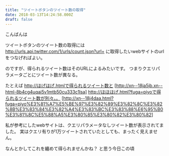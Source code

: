 ```yaml
---
title: "ツイートボタンのツイート数の取得"
date: 2018-03-13T14:24:58.000Z
draft: false
---
```


こんばんは

ツイートボタンのツイート数の取得には
http://urls.api.twitter.com/1/urls/count.json?url=
に取得したいwebサイトのurlをつなげればよい。

のですが、得られるツイート数はそのURLによるみたいです。
つまりクエリパラメータごとにツイート数が異なる。

たとえば
http://ほげほげ.htmlで得られるツイート数と
[http://xn--18ja5jb.xn--html-8b4cg4uqai5v1mtb50cu333c1lsa]
http://ほほほげ.html?fuga=piyoで得られるツイート数が別々。。
[http://xn--18j4daa.html?fuga=piyo%E3%81%A7%E5%BE%97%E3%82%89%E3%82%8C%E3%82%8B%E3%83%84%E3%82%A4%E3%83%BC%E3%83%88%E6%95%B0%E3%81%8C%E5%88%A5%E3%80%85%E3%80%82%E3%80%82]

私が参考にしたwebサイトは、クエリパラメータなしツイート数が表示されてました。
実はクエリ有りが1万ツイートされていたとしても、まったく見えません。

なんとかしてこれを纏めて得られませんかね？
と思う今日この頃
